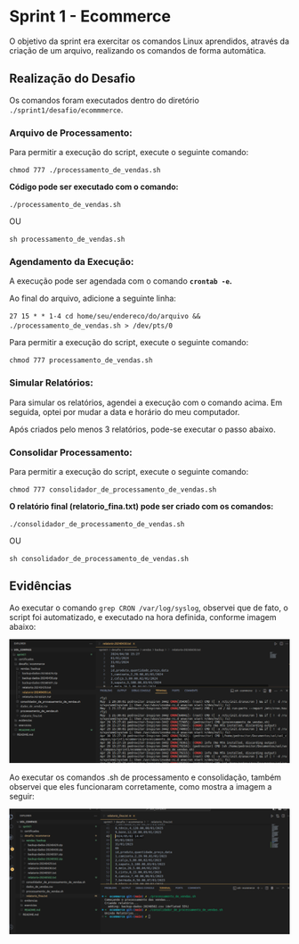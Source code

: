 # Sprint 1 - Ecommerce

O objetivo da sprint era exercitar os comandos Linux aprendidos, através da criação de um arquivo, realizando os comandos de forma automática.

## Realização do Desafio

Os comandos foram executados dentro do diretório `./sprint1/desafio/ecommmerce`.

### Arquivo de Processamento:

Para permitir a execução do script, execute o seguinte comando:

`chmod 777 ./processamento_de_vendas.sh` 

**Código pode ser executado com o comando:**

` ./processamento_de_vendas.sh `  

OU

` sh processamento_de_vendas.sh `

### Agendamento da Execução:

A execução pode ser agendada com o comando **`crontab -e`.**

Ao final do arquivo, adicione a seguinte linha:

`27 15 * * 1-4 cd home/seu/endereco/do/arquivo && ./processamento_de_vendas.sh > /dev/pts/0`


Para permitir a execução do script, execute o seguinte comando:

`chmod 777 processamento_de_vendas.sh` 

### Simular Relatórios:

Para simular os relatórios, agendei a execução com o comando acima. Em seguida, optei por mudar a data e horário do meu computador.

Após criados pelo menos 3 relatórios, pode-se executar o passo abaixo.

### Consolidar Processamento:

Para permitir a execução do script, execute o seguinte comando:

`chmod 777 consolidador_de_processamento_de_vendas.sh` 

**O relatório final (relatorio_fina.txt) pode ser criado com os comandos:**

` ./consolidador_de_processamento_de_vendas.sh ` 

OU 

` sh consolidador_de_processamento_de_vendas.sh `

## Evidências

Ao executar o comando `grep CRON /var/log/syslog`, observei que de fato, o script foi automatizado, e executado na hora definida, conforme imagem abaixo:

![Imagem 1 - Automação](./evidencias/sample1_automacao.png)


Ao executar os comandos .sh de processamento e consolidação, também observei que eles funcionaram corretamente, como mostra a imagem a seguir:

![Imagem 2 - Execução dos Scripts](./evidencias/sample2_execucao.png)